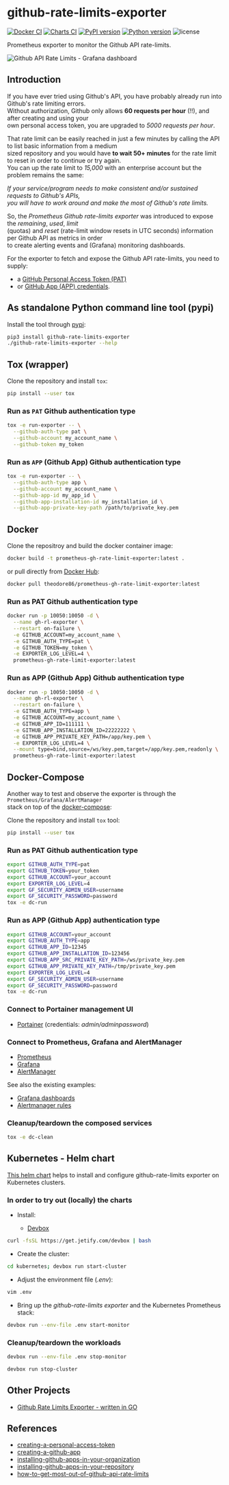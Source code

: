 # github-rate-limits-exporter

[![Docker CI](https://github.com/theodore86/github-rate-limits-exporter/actions/workflows/container-build-test-and-publish.yml/badge.svg)](https://github.com/theodore86/github-rate-limits-exporter/actions/workflows/container-build-test-and-publish.yml)
[![Charts CI](https://github.com/theodore86/github-rate-limits-exporter/actions/workflows/chart-linting-and-testing.yml//badge.svg)](https://github.com/theodore86/github-rate-limits-exporter/actions/workflows/chart-linting-and-testing.yml)
[![PyPI version](https://badge.fury.io/py/github-rate-limits-exporter.svg)](https://badge.fury.io/py/github-rate-limits-exporter)
[![Python version](https://img.shields.io/pypi/pyversions/github-rate-limits-exporter.svg)](https://img.shields.io/pypi/pyversions/github-rate-limits-exporter.svg)
![license](https://img.shields.io/github/license/theodore86/github-rate-limits-exporter)

Prometheus exporter to monitor the Github API rate-limits.

![Github API Rate Limits - Grafana dashboard](./docs/gh-rl-grafana-dashboard.png)

## Introduction

If you have ever tried using Github's API, you have probably already run into Github's rate limiting errors.</br>
Without authorization, Github only allows **60 requests per hour** (!!), and after creating and using your</br>
own personal access token, you are upgraded to *5000 requests per hour*.

That rate limit can be easily reached in just a few minutes by calling the API to list basic information from a medium</br>
sized repository and you would have **to wait 50+ minutes** for the rate limit to reset in order to continue or try again.</br>
You can up the rate limit to *15,000* with an enterprise account but the problem remains the same:

*If your service/program needs to make consistent and/or sustained requests to Github's APIs,</br>
you will have to work around and make the most of Github's rate limits.*

So, the *Prometheus Github rate-limits exporter* was introduced to expose the *remaining*, *used*, *limit*</br>
(quotas) and *reset* (rate-limit window resets in UTC seconds) information per Github API as metrics in order</br>
to create alerting events and (Grafana) monitoring dashboards.

For the exporter to fetch and expose the Github API rate-limits, you need to supply:

- a [GitHub Personal Access Token (PAT)](https://docs.github.com/en/authentication/keeping-your-account-and-data-secure/creating-a-personal-access-token)
- or [GitHub App (APP) credentials](https://docs.github.com/en/free-pro-team@latest/developers/apps/authenticating-with-github-apps).

## As standalone Python command line tool (pypi)

Install the tool through [pypi](https://pypi.org/project/github-rate-limits-exporter/):

```bash
pip3 install github-rate-limits-exporter
./github-rate-limits-exporter --help
```

## Tox (wrapper)

Clone the repository and install ``tox``:

```bash
pip install --user tox
```

### Run as ``PAT`` Github authentication type

```bash
tox -e run-exporter -- \
  --github-auth-type pat \
  --github-account my_account_name \
  --github-token my_token
```

### Run as ``APP`` (Github App) Github authentication type

```bash
tox -e run-exporter -- \
  --github-auth-type app \
  --github-account my_account_name \
  --github-app-id my_app_id \
  --github-app-installation-id my_installation_id \
  --github-app-private-key-path /path/to/private_key.pem
```

## Docker

Clone the repositroy and build the docker container image:

```bash
docker build -t prometheus-gh-rate-limit-exporter:latest .
```

or pull directly from [Docker Hub](https://hub.docker.com/r/theodore86/prometheus-gh-rate-limit-exporter):

```bash
docker pull theodore86/prometheus-gh-rate-limit-exporter:latest
```

### Run as PAT Github authentication type

```bash
docker run -p 10050:10050 -d \
  --name gh-rl-exporter \
  --restart on-failure \
  -e GITHUB_ACCOUNT=my_account_name \
  -e GITHUB_AUTH_TYPE=pat \
  -e GITHUB_TOKEN=my_token \
  -e EXPORTER_LOG_LEVEL=4 \
  prometheus-gh-rate-limit-exporter:latest
```

### Run as APP (Github App) Github authentication type

```bash
docker run -p 10050:10050 -d \
  --name gh-rl-exporter \
  --restart on-failure \
  -e GITHUB_AUTH_TYPE=app \
  -e GITHUB_ACCOUNT=my_account_name \
  -e GITHUB_APP_ID=111111 \
  -e GITHUB_APP_INSTALLATION_ID=22222222 \
  -e GITHUB_APP_PRIVATE_KEY_PATH=/app/key.pem \
  -e EXPORTER_LOG_LEVEL=4 \
  --mount type=bind,source=/ws/key.pem,target=/app/key.pem,readonly \
  prometheus-gh-rate-limit-exporter:latest
```

## Docker-Compose

Another way to test and observe the exporter is through the ``Prometheus/Grafana/AlertManager``</br>
stack on top of the [docker-compose](https://pypi.org/project/docker-compose/):

Clone the repository and install ``tox`` tool:

```bash
pip install --user tox
```

### Run as PAT Github authentication type

```bash
export GITHUB_AUTH_TYPE=pat
export GITHUB_TOKEN=your_token
export GITHUB_ACCOUNT=your_account
export EXPORTER_LOG_LEVEL=4
export GF_SECURITY_ADMIN_USER=username
export GF_SECURITY_PASSWORD=password
tox -e dc-run
```

### Run as APP (Github App) authentication type

```bash
export GITHUB_ACCOUNT=your_account
export GITHUB_AUTH_TYPE=app
export GITHUB_APP_ID=12345
export GITHUB_APP_INSTALLATION_ID=123456
export GITHUB_APP_SRC_PRIVATE_KEY_PATH=/ws/private_key.pem
export GITHUB_APP_PRIVATE_KEY_PATH=/tmp/private_key.pem
export EXPORTER_LOG_LEVEL=4
export GF_SECURITY_ADMIN_USER=username
export GF_SECURITY_PASSWORD=password
tox -e dc-run
```

### Connect to Portainer management UI

- [Portainer](https://localhost:9443) (credentials: *admin/adminpassword*)

### Connect to Prometheus, Grafana and AlertManager

- [Prometheus](http://localhost:9090)
- [Grafana](http://localhost:3000)
- [AlertManager](http://localhost:9093)

See also the existing examples:

- [Grafana dashboards](./monitoring/grafana/dashboards/sample.json)
- [Alertmanager rules](./monitoring/prometheus/rules/alerts.yml)

### Cleanup/teardown the composed services

```bash
tox -e dc-clean
```

## Kubernetes - Helm chart

[This helm chart](charts/github-rate-limits-exporter/README.md) helps to install and configure github-rate-limits exporter on Kubernetes clusters.

### In order to try out (locally) the charts

- Install:

  - [Devbox](https://github.com/jetify-com/devbox)


```bash
curl -fsSL https://get.jetify.com/devbox | bash
```

- Create the cluster:

```bash
cd kubernetes; devbox run start-cluster
```

- Adjust the environment file (*.env*):

```bash
vim .env
```

- Bring up the *github-rate-limits exporter* and the Kubernetes Prometheus stack:

```bash
devbox run --env-file .env start-monitor
```

### Cleanup/teardown the workloads

```bash
devbox run --env-file .env stop-monitor
```

```bash
devbox run stop-cluster
```

## Other Projects

- [Github Rate Limits Exporter - written in GO](https://github.com/kalgurn/github-rate-limits-prometheus-exporter)

## References

- [creating-a-personal-access-token](https://docs.github.com/en/enterprise-server@3.4/authentication/keeping-your-account-and-data-secure/creating-a-personal-access-token)
- [creating-a-github-app](https://docs.github.com/en/free-pro-team@latest/developers/apps/creating-a-github-app)
- [installing-github-apps-in-your-organization](https://docs.github.com/en/free-pro-team@latest/github/customizing-your-github-workflow/installing-an-app-in-your-organization)
- [installing-github-apps-in-your-repository](https://docs.github.com/en/free-pro-team@latest/developers/apps/installing-github-apps)
- [how-to-get-most-out-of-github-api-rate-limits](https://www.endorlabs.com/blog/how-to-get-the-most-out-of-github-api-rate-limits)
